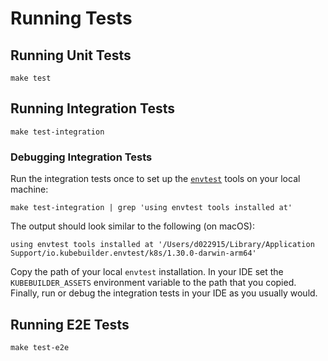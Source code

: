 # Running Tests

## Running Unit Tests

```shell
make test
```

## Running Integration Tests

```shell
make test-integration
```

### Debugging Integration Tests

Run the integration tests once to set up the [`envtest`](https://pkg.go.dev/sigs.k8s.io/controller-runtime/pkg/envtest) tools on your local machine:

```shell
make test-integration | grep 'using envtest tools installed at'
```

The output should look similar to the following (on macOS):

```shell
using envtest tools installed at '/Users/d022915/Library/Application Support/io.kubebuilder.envtest/k8s/1.30.0-darwin-arm64'
```

Copy the path of your local `envtest` installation.
In your IDE set the `KUBEBUILDER_ASSETS` environment variable to the path that you copied.
Finally, run or debug the integration tests in your IDE as you usually would.

## Running E2E Tests

```shell
make test-e2e
```